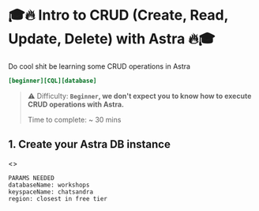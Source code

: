 # 🎓🔥 Intro to CRUD (Create, Read, Update, Delete) with Astra 🔥🎓
Do cool shit be learning some CRUD operations in Astra

```ini
[beginner][CQL][database]
```

> ⚠️ Difficulty: **`Beginner`, we don't expect you to know how to execute CRUD operations with Astra.**
>
> Time to complete: ~ 30 mins

## 1. Create your Astra DB instance

<<CreateDBButton>> 
```
PARAMS NEEDED
databaseName: workshops
keyspaceName: chatsandra
region: closest in free tier
```